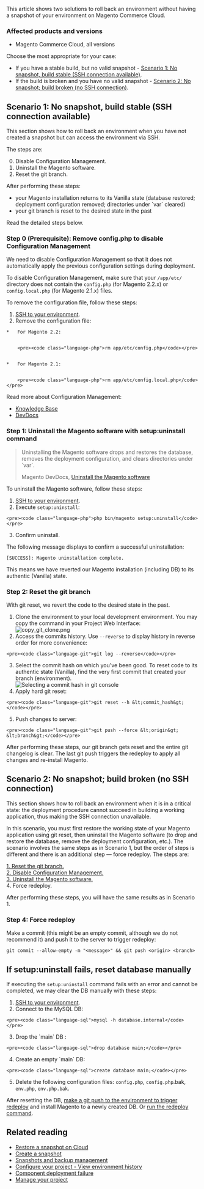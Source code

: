 This article shows two solutions to roll back an environment without having a snapshot of your environment on Magento Commerce Cloud.

### Affected products and versions

*   Magento Commerce Cloud, all versions

Choose the most appropriate for your case:

*   If you have a stable build, but no valid&nbsp;snapshot - <a href="scen2" target="_self">Scenario 1: No snapshot, build stable (SSH connection available)</a>.
*   If the build is broken and you have no valid snapshot -&nbsp;<a href="scen3" target="_self">Scenario 2: No snapshot; build broken (no SSH connection)</a>.

<h2 id="scen2"><span class="wysiwyg-color-orange110">Scenario 1: No snapshot, build stable (SSH connection available)</span></h2>

This section shows how to roll back an environment when you have not created a snapshot but can access the environment via SSH.

The steps are:

0. Disable Configuration Management.  
 1. Uninstall the Magento software.  
 2. Reset the git branch.

After performing these steps:

*   your Magento installation returns to its Vanilla state (database restored; deployment configuration removed; directories under \`var\` cleared)
*   your git branch is reset to the desired state in the past

Read the detailed steps below.

<h3 id="disable_config_management">Step 0 (Prerequisite): Remove config.php to disable Configuration Management</h3>

We need to disable Configuration Management so that it does not automatically apply the previous configuration settings during deployment.

To disable Configuration Management, make sure that your `` /app/etc/ `` directory does not contain the `` config.php `` (for Magento 2.2.x) or `` config.local.php `` (for Magento 2.1.x) files.

To remove the configuration file, follow these steps:

1.   [SSH to your environment](http://devdocs.magento.com/guides/v2.2/cloud/env/environments-ssh.html#ssh).
2.   Remove the configuration file:
    
    *   For Magento 2.2:  
        
        
        <pre><code class="language-php">rm app/etc/config.php</code></pre>
        
        
    *   For Magento 2.1:  
        
        
        <pre><code class="language-php">rm app/etc/config.local.php</code></pre>
        
        
    
    
    

Read more about Configuration Management:

*   [Knowledge Base](https://support.magento.com/hc/en-us/articles/115003169574)
*   [DevDocs](http://devdocs.magento.com/guides/v2.2/cloud/live/sens-data-over.html)

<h3 id="setup-uninstall">Step 1: Uninstall the Magento software with setup:uninstall command</h3>

>  
> Uninstalling the Magento software drops and restores the database, removes the deployment configuration, and clears directories under \`var\`.
> 
> Magento DevDocs, [Uninstall the Magento software](http://devdocs.magento.com/guides/v2.2/install-gde/install/cli/install-cli-uninstall.html#instgde-install-uninstall)
> 

To uninstall the Magento software, follow these steps:

1.   [SSH to your environment](http://devdocs.magento.com/guides/v2.2/cloud/env/environments-ssh.html#ssh).
2.   Execute `` setup:uninstall ``:  
    
    
    <pre><code class="language-php">php bin/magento setup:uninstall</code></pre>
    
    
3.   Confirm uninstall.

The following message displays to confirm a successful uninstallation:

<pre><code class="language-php">[SUCCESS]: Magento uninstallation complete.</code></pre>

This means we have reverted our Magento installation (including DB) to its authentic (Vanilla) state.

<h3 id="reset-git-branch">Step 2: Reset the git branch</h3>

With git reset, we revert the code to the desired state in the past.

1.   Clone the environment to your local development environment. You may copy the command in your Project Web Interface:  
     ![copy_git_clone.png](https://support.magento.com/hc/article_attachments/360000963074/copy_git_clone.png)
2.   Access the commits history. Use `` --reverse `` to display history in reverse order for more convenience:  
    
    
    <pre><code class="language-git">git log --reverse</code></pre>
    
    
3.   Select the commit hash on which you've been good. To reset code to its authentic state (Vanilla), find the very first commit that created your branch (environment).  
     ![Selecting a commit hash in git console](https://support.magento.com/hc/article_attachments/360000945733/select_commit_hash.png)
4.   Apply hard git reset:  
    
    
    <pre><code class="language-git">git reset --h &lt;commit_hash&gt;</code></pre>
    
    
5.   Push changes to server:  
    
    
    <pre><code class="language-git">git push --force &lt;origin&gt; &lt;branch&gt;</code></pre>
    
    

After performing these steps, our git branch gets reset and the entire git changelog is clear. The last git push triggers the redeploy to apply all changes and re-install Magento.

<h2 id="scen3"><span class="wysiwyg-color-red110">Scenario 2: No snapshot; build broken (no SSH connection)</span></h2>

This section shows how to roll back an environment when it is in a critical state: the deployment procedure cannot succeed in building a working application, thus making the SSH connection unavailable.

In this scenario, you must first restore the working state of your Magento application using git reset, then uninstall the Magento software (to drop and restore the database, remove the deployment configuration, etc.). The scenario involves the same steps as in Scenario 1, but the order of steps is different and there is an additional step — force redeploy. The steps are:

[1. Reset the git branch.](https://support.magento.com/hc/en-us/articles/360000852534#reset-git-branch)  
 [2. Disable Configuration Management.](https://support.magento.com/hc/en-us/articles/360000852534#disable_config_management)  
 [3. Uninstall the Magento software.](https://support.magento.com/hc/en-us/articles/360000852534#setup-uninstall)  
 4. Force redeploy.

After performing these steps, you will have the same results as in Scenario 1.

### Step 4: Force redeploy

Make a commit (this might be an empty commit, although we do not recommend it) and push it to the server to trigger redeploy:

<pre><code class="language-git">git commit --allow-empty -m "&lt;message&gt;" &amp;&amp; git push &lt;origin&gt; &lt;branch&gt;</code></pre>

## If setup:uninstall fails, reset database manually

If executing the `` setup:uninstall `` command fails with an error and cannot be completed, we may clear the DB manually with these steps:

1.   [SSH to your environment](http://devdocs.magento.com/guides/v2.2/cloud/env/environments-ssh.html#ssh).
2.   Connect to the MySQL DB:  
    
    
    <pre><code class="language-sql">mysql -h database.internal</code></pre>
    
    
3.   Drop the \`main\` DB :  
    
    
    <pre><code class="language-sql">drop database main;</code></pre>
    
    
4.   Create an empty \`main\` DB:  
    
    
    <pre><code class="language-sql">create database main;</code></pre>
    
    
5.   Delete the following configuration files: `` config.php ``, `` config.php ``.bak, `` env.php ``, `` env.php.bak ``.

After resetting the DB, <a href="https://devdocs.magento.com/guides/v2.3/cloud/reference/cli-ref-topic.html#git-commands" target="_self">make a git push to the environment to trigger redeploy</a> and install Magento to a newly created DB. Or <a href="https://devdocs.magento.com/guides/v2.3/cloud/reference/cli-ref-topic.html#environment-commands" target="_self">run the redeploy command</a>.

## Related reading

*   [Restore a snapshot on Cloud](https://devdocs.magento.com/guides/v2.2/cloud/project/project-webint-snap.html#restore-snapshot)
*   [Create a snapshot](https://devdocs.magento.com/guides/v2.2/cloud/project/project-webint-snap.html#create-snapshot)
*   [Snapshots and backup management](https://devdocs.magento.com/guides/v2.3/cloud/project/project-webint-snap.html)
*   [Configure your project - View environment history](https://devdocs.magento.com/guides/v2.3/cloud/project/project-webint-basic.html#project-conf-hist)
*   [Component deployment failure](https://devdocs.magento.com/guides/v2.3/cloud/trouble/trouble_comp-deploy-fail.html)
*   [Manage your project](https://devdocs.magento.com/guides/v2.3/cloud/project/projects.html)